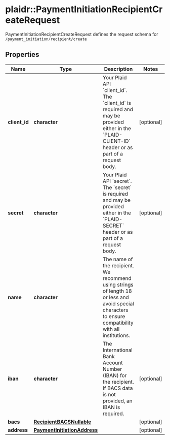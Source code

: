 # plaidr::PaymentInitiationRecipientCreateRequest

PaymentInitiationRecipientCreateRequest defines the request schema for `/payment_initiation/recipient/create`

## Properties
Name | Type | Description | Notes
------------ | ------------- | ------------- | -------------
**client_id** | **character** | Your Plaid API &#x60;client_id&#x60;. The &#x60;client_id&#x60; is required and may be provided either in the &#x60;PLAID-CLIENT-ID&#x60; header or as part of a request body. | [optional] 
**secret** | **character** | Your Plaid API &#x60;secret&#x60;. The &#x60;secret&#x60; is required and may be provided either in the &#x60;PLAID-SECRET&#x60; header or as part of a request body. | [optional] 
**name** | **character** | The name of the recipient. We recommend using strings of length 18 or less and avoid special characters to ensure compatibility with all institutions. | 
**iban** | **character** | The International Bank Account Number (IBAN) for the recipient. If BACS data is not provided, an IBAN is required. | [optional] 
**bacs** | [**RecipientBACSNullable**](RecipientBACSNullable.md) |  | [optional] 
**address** | [**PaymentInitiationAddress**](PaymentInitiationAddress.md) |  | [optional] 


